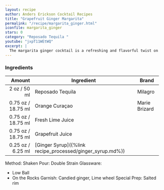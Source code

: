 ```yaml
---
layout: recipe
author: Anders Erickson Cocktail Recipes
title: "Grapefruit Ginger Margarita"
permalink: "/recipe/margarita_ginger.html"
iconfile: margarita_ginger
stars: 0
category: "Reposado Tequila "
youtube: "jxpT11WEtWQ"
excerpt: |
  The margarita ginger cocktail is a refreshing and flavorful twist on the classic margarita. It combines the bold flavors of ginger with the zesty lime juice and tequila, creating a unique and exciting drink.
---
```


### Ingredients

|  Amount | Ingredient                                      | Brand         |
| ------: | ----------------------------------------------- | ------------- |
|    2 oz / 50 ml | Reposado Tequila                                | Milagro       |
| 0.75 oz / 18.75 ml | Orange Curaçao                                  | Marie Brizard |
| 0.75 oz / 18.75 ml | Fresh Lime Juice                                |
| 0.75 oz / 18.75 ml | Grapefruit Juice                                |
| 0.25 oz / 6.25 ml | [Ginger Syrup]({%link recipe_processed/ginger_syrup.md%}) |

Method: Shaken
Pour: Double Strain
Glassware:
  - Low Ball
  - On the Rocks
  Garnish: Candied ginger, Lime wheel
  Special Prep: Salted rim
